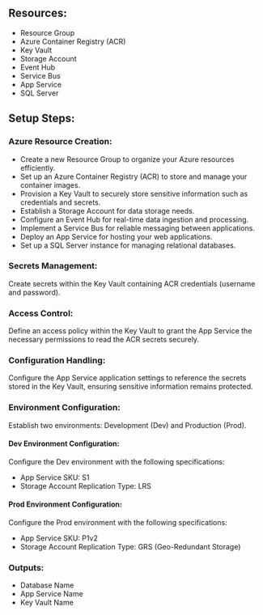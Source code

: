 ## Resources:

- Resource Group
- Azure Container Registry (ACR)
- Key Vault
- Storage Account
- Event Hub
- Service Bus
- App Service
- SQL Server

## Setup Steps:

### Azure Resource Creation:

- Create a new Resource Group to organize your Azure resources efficiently.
- Set up an Azure Container Registry (ACR) to store and manage your container images.
- Provision a Key Vault to securely store sensitive information such as credentials and secrets.
- Establish a Storage Account for data storage needs.
- Configure an Event Hub for real-time data ingestion and processing.
- Implement a Service Bus for reliable messaging between applications.
- Deploy an App Service for hosting your web applications.
- Set up a SQL Server instance for managing relational databases.

### Secrets Management:

Create secrets within the Key Vault containing ACR credentials (username and password).

### Access Control:

Define an access policy within the Key Vault to grant the App Service the necessary permissions to read the ACR secrets securely.

### Configuration Handling:

Configure the App Service application settings to reference the secrets stored in the Key Vault, ensuring sensitive information remains protected.

### Environment Configuration:

Establish two environments: Development (Dev) and Production (Prod).

#### Dev Environment Configuration:

Configure the Dev environment with the following specifications:
  - App Service SKU: S1
  - Storage Account Replication Type: LRS

#### Prod Environment Configuration:

Configure the Prod environment with the following specifications:
  - App Service SKU: P1v2
  - Storage Account Replication Type: GRS (Geo-Redundant Storage)

### Outputs:

- Database Name
- App Service Name
- Key Vault Name
